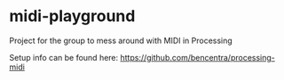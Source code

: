 midi-playground
===============

Project for the group to mess around with MIDI in Processing

Setup info can be found here: https://github.com/bencentra/processing-midi
